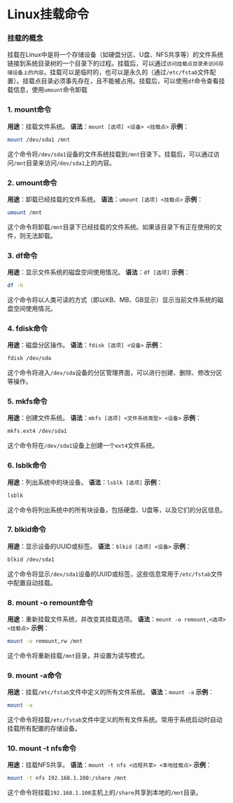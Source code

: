# Linux挂载命令

### 挂载的概念
挂载在Linux中是将一个存储设备（如硬盘分区、U盘、NFS共享等）的文件系统链接到系统目录树的一个目录下的过程。挂载后，可以通过`访问挂载点目录来访问存储设备上的内容`。挂载可以是临时的，也可以是永久的（通过`/etc/fstab`文件配置）。挂载点目录必须事先存在，且不能被占用。挂载后，可以使用`df`命令查看挂载信息，使用`umount`命令卸载

### 1. mount命令
**用途**：挂载文件系统。
**语法**：`mount [选项] <设备> <挂载点>`
**示例**：
```bash
mount /dev/sda1 /mnt
```
这个命令将`/dev/sda1`设备的文件系统挂载到`/mnt`目录下。挂载后，可以通过访问`/mnt`目录来访问`/dev/sda1`上的内容。

### 2. umount命令
**用途**：卸载已经挂载的文件系统。
**语法**：`umount [选项] <挂载点>`
**示例**：
```bash
umount /mnt
```
这个命令将卸载`/mnt`目录下已经挂载的文件系统。如果该目录下有正在使用的文件，则无法卸载。

### 3. df命令
**用途**：显示文件系统的磁盘空间使用情况。
**语法**：`df [选项]`
**示例**：
```bash
df -h
```
这个命令将以人类可读的方式（即以KB、MB、GB显示）显示当前文件系统的磁盘空间使用情况。

### 4. fdisk命令
**用途**：磁盘分区操作。
**语法**：`fdisk [选项] <设备>`
**示例**：
```bash
fdisk /dev/sda
```
这个命令将进入`/dev/sda`设备的分区管理界面，可以进行创建、删除、修改分区等操作。

### 5. mkfs命令
**用途**：创建文件系统。
**语法**：`mkfs [选项] <文件系统类型> <设备>`
**示例**：
```bash
mkfs.ext4 /dev/sda1
```
这个命令将在`/dev/sda1`设备上创建一个`ext4`文件系统。

### 6. lsblk命令
**用途**：列出系统中的块设备。
**语法**：`lsblk [选项]`
**示例**：
```bash
lsblk
```
这个命令将列出系统中的所有块设备，包括硬盘、U盘等，以及它们的分区信息。

### 7. blkid命令
**用途**：显示设备的UUID或标签。
**语法**：`blkid [选项] <设备>`
**示例**：
```bash
blkid /dev/sda1
```
这个命令将显示`/dev/sda1`设备的UUID或标签，这些信息常用于`/etc/fstab`文件中配置自动挂载。

### 8. mount -o remount命令
**用途**：重新挂载文件系统，并改变其挂载选项。
**语法**：`mount -o remount,<选项> <挂载点>`
**示例**：
```bash
mount -o remount,rw /mnt
```
这个命令将重新挂载`/mnt`目录，并设置为读写模式。

### 9. mount -a命令
**用途**：挂载`/etc/fstab`文件中定义的所有文件系统。
**语法**：`mount -a`
**示例**：
```bash
mount -a
```
这个命令将挂载`/etc/fstab`文件中定义的所有文件系统。常用于系统启动时自动挂载所有配置的存储设备。

### 10. mount -t nfs命令
**用途**：挂载NFS共享。
**语法**：`mount -t nfs <远程共享> <本地挂载点>`
**示例**：
```bash
mount -t nfs 192.168.1.100:/share /mnt
```
这个命令将挂载`192.168.1.100`主机上的`/share`共享到本地的`/mnt`目录。
